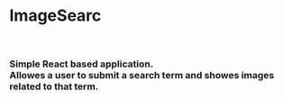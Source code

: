 <h1>ImageSearc</h1>
</br>
<h3>
 Simple React based application.
</br>
Allowes a user to submit a search term and showes images related to that term.
</h3>


